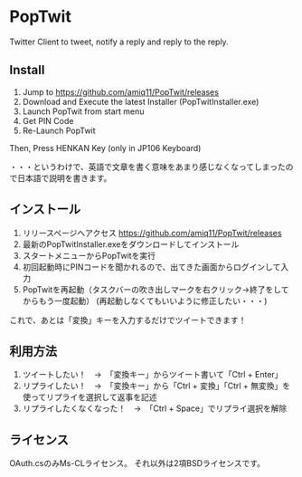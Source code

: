 ﻿PopTwit
=======

Twitter Client to tweet, notify a reply and reply to the reply.

Install
----
1. Jump to https://github.com/amiq11/PopTwit/releases
2. Download and Execute the latest Installer (PopTwitInstaller.exe)
3. Launch PopTwit from start menu
4. Get PIN Code
5. Re-Launch PopTwit

Then, Press HENKAN Key (only in JP106 Keyboard)

・・・というわけで、英語で文章を書く意味をあまり感じなくなってしまったので日本語で説明を書きます。

インストール
----
1. リリースページへアクセス https://github.com/amiq11/PopTwit/releases
2. 最新のPopTwitInstaller.exeをダウンロードしてインストール
3. スタートメニューからPopTwitを実行
4. 初回起動時にPINコードを聞かれるので、出てきた画面からログインして入力
5. PopTwitを再起動（タスクバーの吹き出しマークを右クリック→終了をしてからもう一度起動）
(再起動しなくてもいいように修正したい・・・)

これで、あとは「変換」キーを入力するだけでツイートできます！


利用方法
----
1. ツイートしたい！　→　「変換キー」からツイート書いて「Ctrl + Enter」
2. リプライしたい！　→　「変換キー」から「Ctrl + 変換」「Ctrl + 無変換」を使ってリプライを選択して返事を記述
3. リプライしたくなくなった！　→　「Ctrl + Space」でリプライ選択を解除

ライセンス
----
OAuth.csのみMs-CLライセンス。
それ以外は2項BSDライセンスです。
